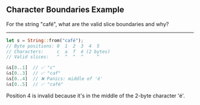 ## Character Boundaries Example

For the string "café", what are the valid slice boundaries and why?

---

```rust
let s = String::from("café");
// Byte positions: 0  1  2  3  4  5
// Characters:     c  a  f  é (2 bytes)
// Valid slices:   ^  ^  ^  ^     ^

&s[0..1]  // ✅ "c"
&s[0..3]  // ✅ "caf"
&s[0..4]  // ❌ Panics: middle of 'é'
&s[0..5]  // ✅ "café"
```
Position 4 is invalid because it's in the middle of the 2-byte character 'é'.

